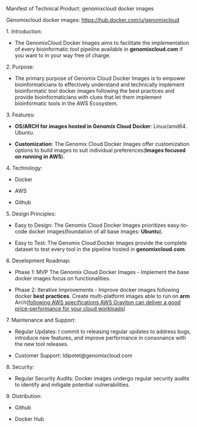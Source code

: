 Manifest of Technical Product: genomixcloud docker images

Genomixcloud docker images: <https://hub.docker.com/u/genomixcloud>

1\. Introduction:

- The GenomixCloud Docker Images aims to facilitate the implementation of every bioinformatic tool pipeline available in **genomixcloud.com** if you want to in your way free of charge.

2\. Purpose:

- The primary purpose of Genomix Cloud Docker Images is to empower bioinformaticians to effectively understand and technically implement bioinformatic tool docker images following the best practices and provide bioinformaticians with clues that let them implement bioinformatic tools in the AWS Ecosystem.

3\. Features:

- **OS/ARCH for images hosted in Genomix Cloud Docker**: Linux/amd64. Ubuntu.

- **Customization**: The Genomix Cloud Docker Images offer customization options to build images to suit individual preferences(**Images focused on running in AWS**).

4\. Technology:

- Docker

- AWS

- Github

5\. Design Principles:

- Easy to Design: The Genomix Cloud Docker Images prioritizes easy-to-code docker images(foundation of all base images: **Ubuntu**).

- Easy to Test: The Genomix Cloud Docker Images provide the complete dataset to test every tool in the pipeline hosted in **genomixcloud.com**.

6\. Development Roadmap:

- Phase 1: MVP The Genomix Cloud Docker Images - Implement the base docker images focus on functionalities.

- Phase 2: Iterative Improvements - Improve docker images following docker **best practices**. Create multi-platform images able to run on **arm** Arch([following AWS specifications AWS Graviton can deliver a good price-performance for your cloud workloads](https://aws.amazon.com/ec2/graviton/))

7\. Maintenance and Support:

- Regular Updates: I commit to releasing regular updates to address bugs, introduce new features, and improve performance in consonance with the new tool releases.

- Customer Support: ldipotet\@genomixcloud.com

8\. Security:

- Regular Security Audits: Docker images undergo regular security audits to identify and mitigate potential vulnerabilities.

9\. Distribution:

- Github

- Docker Hub
